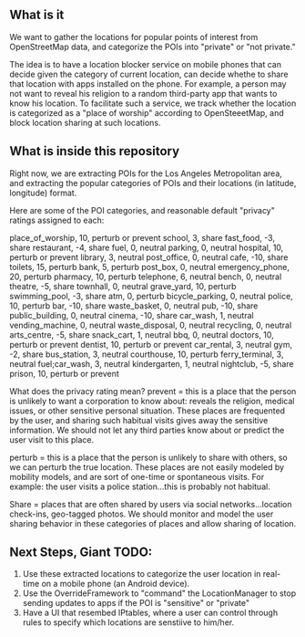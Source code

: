 What is it
----------

We want to gather the locations for popular points of interest from
OpenStreetMap data, and categorize the POIs into "private" or "not private."

The idea is to have a location blocker service on mobile phones that can decide
given the category of current location, can decide whethe to share that location
with apps installed on the phone. For example, a person may not want to reveal
his religion to a random third-party app that wants to know his location. To
facilitate such a service, we track whether the location is categorized as a
"place of worship" according to OpenSteeetMap, and block location sharing at
such locations.

What is inside this repository
------------------------------
Right now, we are extracting POIs for the Los Angeles Metropolitan area, and
extracting the popular categories of POIs and their locations (in latitude,
longitude) format.

Here are some of the POI categories, and reasonable default "privacy" ratings
assigned to each:

<MTMarkdownOptions output='raw'>
  place_of_worship, 10, perturb or prevent
  school, 3, share
  fast_food, -3, share
  restaurant, -4, share
  fuel, 0, neutral
  parking, 0, neutral
  hospital, 10, perturb or prevent
  library, 3, neutral
  post_office, 0, neutral
  cafe, -10, share
  toilets, 15, perturb
  bank, 5, perturb
  post_box, 0, neutral
  emergency_phone, 20, perturb
  pharmacy, 10, perturb
  telephone, 6, neutral
  bench, 0, neutral
  theatre, -5, share
  townhall, 0, neutral
  grave_yard, 10, perturb
  swimming_pool, -3, share
  atm, 0, perturb
  bicycle_parking, 0, neutral
  police, 10, perturb
  bar, -10, share
  waste_basket, 0, neutral
  pub, -10, share
  public_building, 0, neutral
  cinema, -10, share
  car_wash, 1, neutral
  vending_machine, 0, neutral
  waste_disposal, 0, neutral
  recycling, 0, neutral
  arts_centre, -5, share
  snack_cart, 1, neutral
  bbq, 0, neutral
  doctors, 10, perturb or prevent
  dentist, 10, perturb or prevent
  car_rental, 3, neutral
  gym, -2, share
  bus_station, 3, neutral
  courthouse, 10, perturb
  ferry_terminal, 3, neutral
  fuel;car_wash, 3, neutral
  kindergarten, 1, neutral
  nightclub, -5, share
  prison, 10, perturb or prevent
</MTMarkdownOptions>

What does the privacy rating mean?
<MTMarkdownOptions output='raw'>
prevent = this is a place that the person is unlikely to want a corporation to know about: reveals the religion, medical issues, or other sensitive personal situation. These places are frequented by the user, and sharing such habitual visits gives away the sensitive information. We should not let any third parties know about or predict the user visit to this place.

perturb = this is a place that the person is unlikely to share with others, so we can perturb the true location. These places are not easily modeled by mobility models, and are sort of one-time or spontaneous visits. For example: the user visits a police station...this is probably not habitual.

Share = places that are often shared by users via social networks...location check-ins, geo-tagged photos. We should monitor and model the user sharing behavior in these categories of places and allow sharing of location.
</MTMarkdownOptions>

Next Steps, Giant TODO:
-----------------------

1. Use these extracted locations to categorize the user location in real-time on a mobile phone (an Android device).
2. Use the OverrideFramework to "command" the LocationManager to stop sending updates to apps if the POI is "sensitive" or "private"
3. Have a UI that resembed IPtables, where a user can control through rules to specify which locations are senstiive to him/her.


